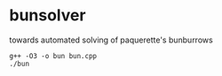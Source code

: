 # bunsolver
towards automated solving of paquerette's bunburrows

```
g++ -O3 -o bun bun.cpp
./bun
```
